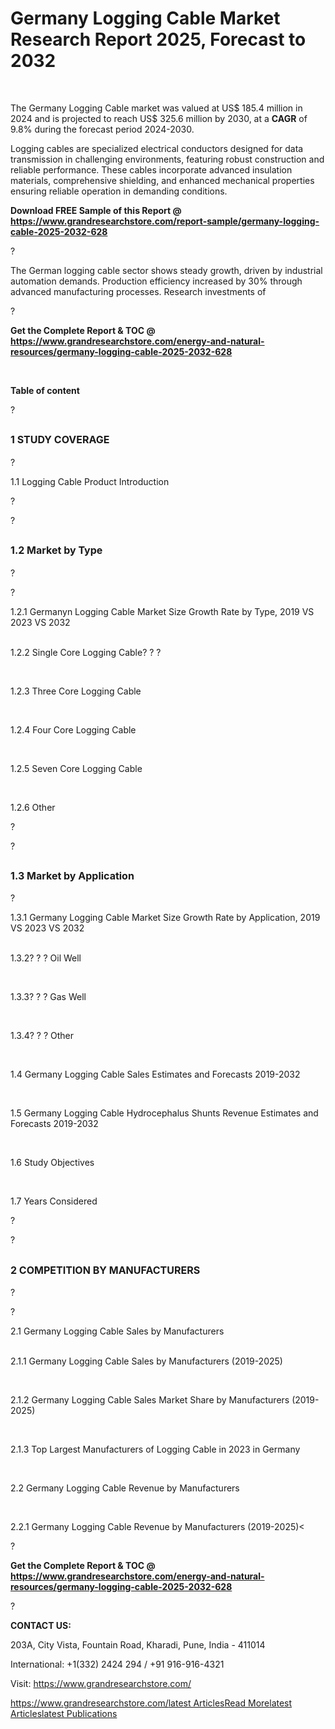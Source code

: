 <h1>Germany Logging Cable Market Research Report 2025, Forecast to 2032</h1><br/><p>The Germany Logging Cable market was valued at US$ 185.4 million in 2024 and is projected to reach US$ 325.6 million by 2030, at a <strong>CAGR</strong> of 9.8% during the forecast period 2024-2030.</p>
 
 
 
 <p>Logging cables are specialized electrical conductors designed for data transmission in challenging environments, featuring robust construction and reliable performance. These cables incorporate advanced insulation materials, comprehensive shielding, and enhanced mechanical properties ensuring reliable operation in demanding conditions.</p>
 
 
 
 <div><b>Download FREE Sample of this Report @ <a href="https://www.grandresearchstore.com/report-sample/germany-logging-cable-2025-2032-628">https://www.grandresearchstore.com/report-sample/germany-logging-cable-2025-2032-628</a></b></div>
 
 
 
 <p>? </p>
 
 
 
 <p>The German logging cable sector shows steady growth, driven by industrial automation demands. Production efficiency increased by 30% through advanced manufacturing processes. Research investments of</p>
 
 
 
 <p>? </p>
 
 
 
 <div><b>Get the Complete Report & TOC @ <a href="https://www.grandresearchstore.com/energy-and-natural-resources/germany-logging-cable-2025-2032-628">https://www.grandresearchstore.com/energy-and-natural-resources/germany-logging-cable-2025-2032-628</a></b></div>
 
 
 
 <p><br />
 
 <b>Table of content</b></p>
 
 
 
 <p>? </p>
 
 
 
 <h2><span style="font-size:16px"><strong>1 STUDY COVERAGE</strong></span></h2>
 
 
 
 <p>? </p>
 
 
 
 <p>1.1 Logging Cable Product Introduction</p>
 
 
 
 <p>? </p>
 
 
 
 <p>? </p>
 
 
 
 <h2><span style="font-size:16px"><strong>1.2 Market by Type</strong></span></h2>
 
 
 
 <p>? </p>
 
 
 
 <p>? </p>
 
 
 
 <p>1.2.1 Germanyn Logging Cable Market Size Growth Rate by Type, 2019 VS 2023 VS 2032<br />
 
 <br />
 
 1.2.2 Single Core Logging Cable? ? ? <br />
 
 <br />
 
 1.2.3 Three Core Logging Cable<br />
 
 <br />
 
 1.2.4 Four Core Logging Cable<br />
 
 <br />
 
 1.2.5 Seven Core Logging Cable<br />
 
 <br />
 
 1.2.6 Other<br />
 
 ? </p>
 
 
 
 <p>? </p>
 
 
 
 <h2><span style="font-size:16px"><strong>1.3 Market by Application</strong></span></h2>
 
 
 
 <p>? </p>
 
 
 
 <p>1.3.1 Germany Logging Cable Market Size Growth Rate by Application, 2019 VS 2023 VS 2032<br />
 
 <br />
 
 1.3.2? ? ? Oil Well<br />
 
 <br />
 
 1.3.3? ? ? Gas Well<br />
 
 <br />
 
 1.3.4? ? ? Other<br />
 
 <br />
 
 1.4 Germany Logging Cable Sales Estimates and Forecasts 2019-2032<br />
 
 <br />
 
 1.5 Germany Logging Cable Hydrocephalus Shunts Revenue Estimates and Forecasts 2019-2032<br />
 
 <br />
 
 1.6 Study Objectives<br />
 
 <br />
 
 1.7 Years Considered</p>
 
 
 
 <p>? </p>
 
 
 
 <p>? </p>
 
 
 
 <h2><span style="font-size:16px"><strong>2 COMPETITION BY MANUFACTURERS</strong></span></h2>
 
 
 
 <p>? </p>
 
 
 
 <p>? </p>
 
 
 
 <p>2.1 Germany Logging Cable Sales by Manufacturers<br />
 
 <br />
 
 2.1.1 Germany Logging Cable Sales by Manufacturers (2019-2025)<br />
 
 <br />
 
 2.1.2 Germany Logging Cable Sales Market Share by Manufacturers (2019-2025)<br />
 
 <br />
 
 2.1.3 Top Largest Manufacturers of Logging Cable in 2023 in Germany<br />
 
 <br />
 
 2.2 Germany Logging Cable Revenue by Manufacturers<br />
 
 <br />
 
 2.2.1 Germany Logging Cable Revenue by Manufacturers (2019-2025)<</p>
 
 
 
 <p>? </p>
 
 
 
 <div><b>Get the Complete Report & TOC @ <a href="https://www.grandresearchstore.com/energy-and-natural-resources/germany-logging-cable-2025-2032-628">https://www.grandresearchstore.com/energy-and-natural-resources/germany-logging-cable-2025-2032-628</a></b></div>
 
 
 
 <p>? </p>
 
 
 
 <p><b>CONTACT US:</b><br />
 
 203A, City Vista, Fountain Road, Kharadi, Pune, India - 411014<br />
 
 International: +1(332) 2424 294 / +91 916-916-4321<br />
 
 Visit: <a href="https://www.grandresearchstore.com/">https://www.grandresearchstore.com/</a><br />
 
 <a href="https://gyeongbokgung.com">https://www.grandresearchstore.com/</a><a href="https://hallyeomaritime.com">latest Articles</a><a href="https://jingwansa.com">Read More</a><a href="https://nguoiviet.jp/">latest Articles</a><a href="https://www.intelmarketresearch.com/">latest Publications</a></p>